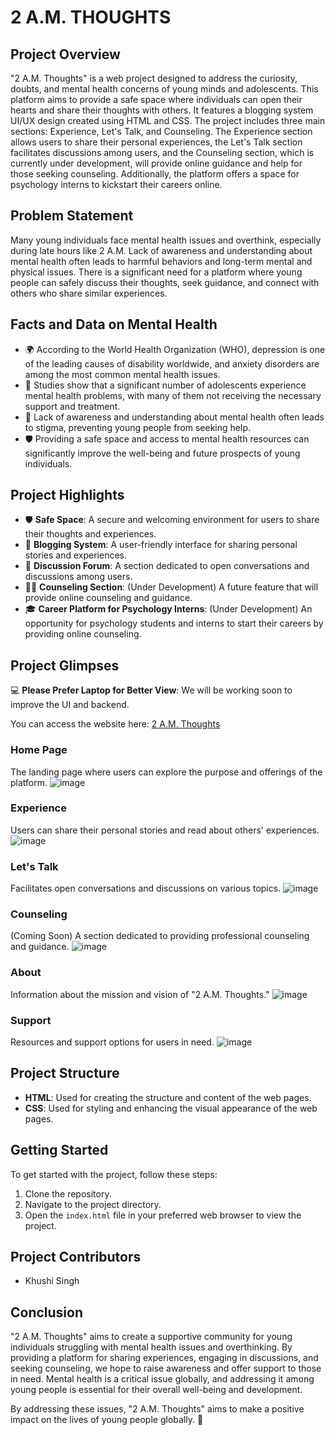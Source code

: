 # 2 A.M. THOUGHTS

## Project Overview
"2 A.M. Thoughts" is a web project designed to address the curiosity, doubts, and mental health concerns of young minds and adolescents. This platform aims to provide a safe space where individuals can open their hearts and share their thoughts with others. It features a blogging system UI/UX design created using HTML and CSS. The project includes three main sections: Experience, Let's Talk, and Counseling. The Experience section allows users to share their personal experiences, the Let's Talk section facilitates discussions among users, and the Counseling section, which is currently under development, will provide online guidance and help for those seeking counseling. Additionally, the platform offers a space for psychology interns to kickstart their careers online.

## Problem Statement
Many young individuals face mental health issues and overthink, especially during late hours like 2 A.M. Lack of awareness and understanding about mental health often leads to harmful behaviors and long-term mental and physical issues. There is a significant need for a platform where young people can safely discuss their thoughts, seek guidance, and connect with others who share similar experiences.

## Facts and Data on Mental Health
- 🌍 According to the World Health Organization (WHO), depression is one of the leading causes of disability worldwide, and anxiety disorders are among the most common mental health issues.
- 🧠 Studies show that a significant number of adolescents experience mental health problems, with many of them not receiving the necessary support and treatment.
- 🚫 Lack of awareness and understanding about mental health often leads to stigma, preventing young people from seeking help.
- 🛡️ Providing a safe space and access to mental health resources can significantly improve the well-being and future prospects of young individuals.

## Project Highlights
- 🛡️ **Safe Space**: A secure and welcoming environment for users to share their thoughts and experiences.
- 📝 **Blogging System**: A user-friendly interface for sharing personal stories and experiences.
- 💬 **Discussion Forum**: A section dedicated to open conversations and discussions among users.
- 🧑‍⚕️ **Counseling Section**: (Under Development) A future feature that will provide online counseling and guidance.
- 🎓 **Career Platform for Psychology Interns**: (Under Development) An opportunity for psychology students and interns to start their careers by providing online counseling.

## Project Glimpses
💻 **Please Prefer Laptop for Better View**: We will be working soon to improve the UI and backend.

You can access the website here: [2 A.M. Thoughts](https://manvi1718.github.io/2AMT/index.html)

### Home Page
The landing page where users can explore the purpose and offerings of the platform.
![image](https://github.com/user-attachments/assets/a504c914-8963-4136-aff7-d44f5be26eb1)

### Experience
Users can share their personal stories and read about others' experiences.
![image](https://github.com/user-attachments/assets/89e553c1-9f5f-44b2-bb13-b348e5d8d624)

### Let's Talk
Facilitates open conversations and discussions on various topics.
![image](https://github.com/user-attachments/assets/704ae890-e01c-4b94-9c58-f387d5cd9117)

### Counseling
(Coming Soon) A section dedicated to providing professional counseling and guidance.
![image](https://github.com/user-attachments/assets/f94ef99f-c7fc-488a-99bc-42804fb38dc6)

### About
Information about the mission and vision of "2 A.M. Thoughts."
![image](https://github.com/user-attachments/assets/e4b5101c-d401-4039-929d-297a3d698ab7)

### Support
Resources and support options for users in need.
![image](https://github.com/user-attachments/assets/13a96292-8ff7-46f1-982a-54754ea059d4)

## Project Structure
- **HTML**: Used for creating the structure and content of the web pages.
- **CSS**: Used for styling and enhancing the visual appearance of the web pages.

## Getting Started
To get started with the project, follow these steps:
1. Clone the repository.
2. Navigate to the project directory.
3. Open the `index.html` file in your preferred web browser to view the project.

## Project Contributors
- Khushi Singh

## Conclusion
"2 A.M. Thoughts" aims to create a supportive community for young individuals struggling with mental health issues and overthinking. By providing a platform for sharing experiences, engaging in discussions, and seeking counseling, we hope to raise awareness and offer support to those in need. Mental health is a critical issue globally, and addressing it among young people is essential for their overall well-being and development.

By addressing these issues, "2 A.M. Thoughts" aims to make a positive impact on the lives of young people globally. 🌟
